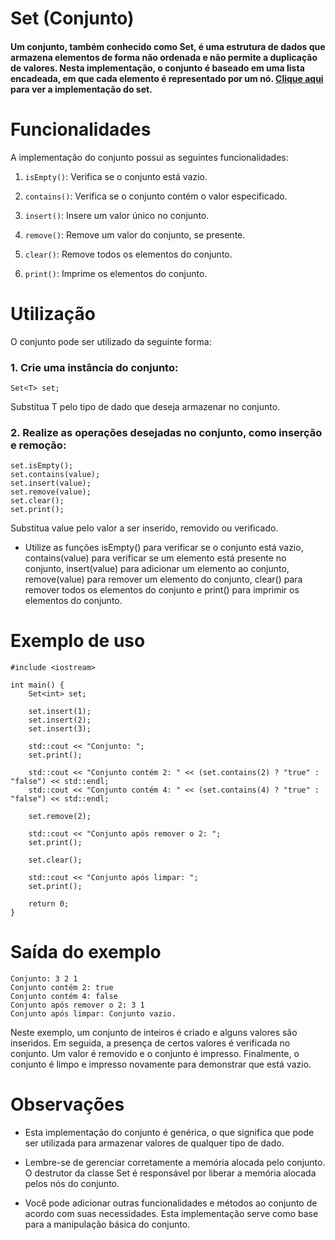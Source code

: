 # Set (Conjunto)

#### Um conjunto, também conhecido como Set, é uma estrutura de dados que armazena elementos de forma não ordenada e não permite a duplicação de valores. Nesta implementação, o conjunto é baseado em uma lista encadeada, em que cada elemento é representado por um nó. [Clique aqui](../set.cpp) para ver a implementação do set.

# Funcionalidades
A implementação do conjunto possui as seguintes funcionalidades:

1. `isEmpty()`: Verifica se o conjunto está vazio.

2. `contains()`: Verifica se o conjunto contém o valor especificado.

3. `insert()`: Insere um valor único no conjunto.

4. `remove()`: Remove um valor do conjunto, se presente.

5. `clear()`: Remove todos os elementos do conjunto.

6. `print()`: Imprime os elementos do conjunto.


# Utilização
O conjunto pode ser utilizado da seguinte forma:
### 1. Crie uma instância do conjunto:
```
Set<T> set;
```
Substitua T pelo tipo de dado que deseja armazenar no conjunto.

### 2. Realize as operações desejadas no conjunto, como inserção e remoção:

```
set.isEmpty();
set.contains(value);
set.insert(value);
set.remove(value);
set.clear();
set.print();

```
Substitua value pelo valor a ser inserido, removido ou verificado.
- Utilize as funções isEmpty() para verificar se o conjunto está vazio, contains(value) para verificar se um elemento está presente no conjunto, insert(value) para adicionar um elemento ao conjunto, remove(value) para remover um elemento do conjunto, clear() para remover todos os elementos do conjunto e print() para imprimir os elementos do conjunto.


# Exemplo de uso
```
#include <iostream>

int main() {
    Set<int> set;

    set.insert(1);
    set.insert(2);
    set.insert(3);

    std::cout << "Conjunto: ";
    set.print();

    std::cout << "Conjunto contém 2: " << (set.contains(2) ? "true" : "false") << std::endl;
    std::cout << "Conjunto contém 4: " << (set.contains(4) ? "true" : "false") << std::endl;

    set.remove(2);

    std::cout << "Conjunto após remover o 2: ";
    set.print();

    set.clear();

    std::cout << "Conjunto após limpar: ";
    set.print();

    return 0;
}
```

# Saída do exemplo
``` 
Conjunto: 3 2 1
Conjunto contém 2: true
Conjunto contém 4: false
Conjunto após remover o 2: 3 1
Conjunto após limpar: Conjunto vazio.
```
Neste exemplo, um conjunto de inteiros é criado e alguns valores são inseridos. Em seguida, a presença de certos valores é verificada no conjunto. Um valor é removido e o conjunto é impresso. Finalmente, o conjunto é limpo e impresso novamente para demonstrar que está vazio.

# Observações
- Esta implementação do conjunto é genérica, o que significa que pode ser utilizada para armazenar valores de qualquer tipo de dado.

- Lembre-se de gerenciar corretamente a memória alocada pelo conjunto. O destrutor da classe Set é responsável por liberar a memória alocada pelos nós do conjunto.

- Você pode adicionar outras funcionalidades e métodos ao conjunto de acordo com suas necessidades. Esta implementação serve como base para a manipulação básica do conjunto.
